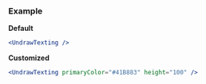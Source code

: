 ### Example

**Default**
```jsx
<UndrawTexting />
```

**Customized**
```jsx
<UndrawTexting primaryColor="#41B883" height="100" />
```
